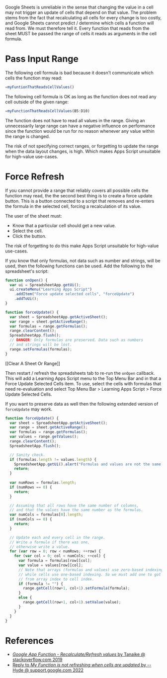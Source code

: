 Google Sheets is unreliable in the sense that changing the value in a cell may not trigger an update of cells that depend on that value.
The problem stems from the fact that recalculating all cells for every change is too costly,
and Google Sheets cannot predict / determine which cells a function will read from.
We must therefore tell it.
Every function that reads from the sheet MUST be passed the range of cells it reads as arguments in the cell formula.

# Pass Input Range

The following cell formula is bad because it doesn't communicate which cells the function may read:
```js
=myFuntionThatReadsCellValues()
```

The following cell formula is OK as long as the function does not read any cell outside of the given range:
```js
=myFunctionThatReadsCellValues(B5:D10)
```

The function does not have to read all values in the range.
Giving an unnecessarily large range can have a negative influence on performance since the function would be run for no reason whenever any value within the range is changed.

The risk of  not specifying correct ranges, or forgetting to update the range when the data layout changes, is high.
Which makes Apps Script unsuitable for high-value use-cases.

# Force Refresh

If you cannot provide a range that reliably covers all possible cells the function may read,
the the second best thing is to create a force update button.
This is a button connected to a script that removes and re-enters the formula in the selected cell,
forcing a recalculation of its value.

The user of the sheet must:
- Know that a particular cell should get a new value.
- Select the cell.
- Click the button.

The risk of forgetting to do this make Apps Script unsuitable for high-value use-cases.

If you know that only formulas, not data such as number and strings, will be used, then the following functions can be used.
Add the following to the spreadsheet's script:
```js
function onOpen() {
  var ui = SpreadsheetApp.getUi();
  ui.createMenu("Learning Apps Script")
    .addItem("Force update selected cells", "forceUpdate")
    .addToUi();
}

function forceUpdate() {
  var sheet = SpreadsheetApp.getActiveSheet();
  var range = sheet.getActiveRange();
  var formulas = range.getFormulas();
  range.clearContent();
  SpreadsheetApp.flush();
  // DANGER! Only formulas are preserved. Data such as numbers
  // and strings will be lost.
  range.setFormulas(formulas);
}
```

[[Clear A Sheet Or Range]]

Then restart / refresh the spreadsheets tab to re-run the `onOpen` callback.
This will add a Learning Apps Script menu to the Top Menu Bar and in that a Force Update Selected Cells item.
To use, select the cells with formulas that need re-evaluation and select Top Menu Bar > Learning Apps Script > Force Update Selected Cells.

If you want to preserve data as well then the following extended version of `forceUpdate` may work.
```js
function forceUpdate() {
  var sheet = SpreadsheetApp.getActiveSheet();
  var range = sheet.getActiveRange();
  var formulas = range.getFormulas();
  var values = range.getValues();
  range.clearContent();
  SpreadsheetApp.flush();

  // Sanity check.
  if (formulas.length != values.length) {
    SpreadsheetApp.getUi().alert("Formulas and values are not the same size, cannot continue.");
    return;
  }
  
  var numRows = formulas.length;
  if (numRows == 0) {
    return;
  }

  // Assuming that all rows have the same number of columns,
  // and that the values have the same number as the formulas.
  var numCols = formulas[0].length;
  if (numCols == 0) {
    return;
  }

  // Update each and every cell in the range.
  // Write a formula if there was one,
  // otherwise write a value.
  for (var row = 0; row < numRows; ++row) {
    for (var col = 0; col < numCols; ++col) {
      var formula = formulas[row][col];
      var value = values[row][col];
      // Note that arrays (formulas and values) use zero-based indexing,
      // while cells use one-based indexing. So we must add one to got
      // from array index to cell index.
      if (formula != "") {
        range.getCell(row+1, col+1).setFormula(formula);
      }
      else {
        range.getCell(row+1, col+1).setValue(value);
      }
    }
  }
}
```

# References

- [_Google App Function - Recalculate/Refresh values_ by Tanaike @ stackoverflow.com 2019](https://stackoverflow.com/questions/56462700/google-app-function-recalculate-refresh-values)
- [Reply to _My Function is not refreshing when cells are updated_ by --Hyde @ support.google.com 2022](https://support.google.com/docs/thread/55874976?hl=en&msgid=56034420)
